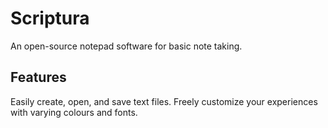 # Scriptura

An open-source notepad software for basic note taking.

## Features

Easily create, open, and save text files.
Freely customize your experiences with varying colours and fonts.
